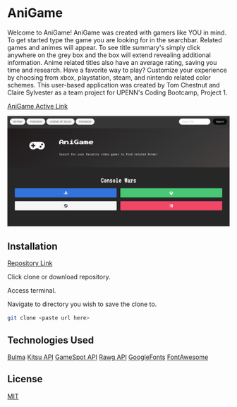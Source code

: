 # AniGame

Welcome to AniGame! AniGame was created with gamers like YOU in mind. To get started type the game you are looking for in the searchbar. Related games and animes will appear. To see title summary's simply click anywhere on the grey box and the box will extend revealing additional information. Anime related titles also have an average rating, saving you time and research. Have a favorite way to play? Customize your experience by choosing from xbox, playstation, steam, and nintendo related color schemes. This user-based application was created by Tom Chestnut and Claire Sylvester as a team project for UPENN's Coding Bootcamp, Project 1.

[AniGame Active Link](https://cfsylvester.github.io/AniGame/)


![AniGame Homepage](./assets/images/AniGame-homepage.png)

## Installation

[Repository Link](https://github.com/CFsylvester/AniGame)

Click clone or download repository. 

Access terminal.  

Navigate to directory you wish to save the clone to.  

```bash
git clone <paste url here>
```


## Technologies Used

[Bulma](https://bulma.io/)
[Kitsu API](https://kitsu.docs.apiary.io/#introduction/questions?)
[GameSpot API](https://www.gamespot.com/api/)
[Rawg API](https://api.rawg.io/docs/)
[GoogleFonts](https://fonts.google.com/)
[FontAwesome](https://fontawesome.com/)

## License 
[MIT](./LICENSE)
